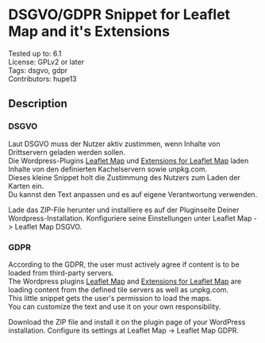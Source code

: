 # DSGVO/GDPR Snippet for Leaflet Map and it's Extensions

Tested up to: 6.1  
License: GPLv2 or later  
Tags: dsgvo, gdpr  
Contributors: hupe13  

## Description

### DSGVO

Laut DSGVO muss der Nutzer aktiv zustimmen,
wenn Inhalte von Drittservern geladen werden sollen.  
Die Wordpress-Plugins [Leaflet Map](https://de.wordpress.org/plugins/leaflet-map/) und
[Extensions for Leaflet Map](https://de.wordpress.org/plugins/extensions-leaflet-map/)
laden Inhalte von den definierten Kachelservern sowie unpkg.com.  
Dieses kleine Snippet holt die Zustimmung des Nutzers zum Laden der Karten ein.  
Du kannst den Text anpassen und es auf eigene Verantwortung verwenden.   

Lade das ZIP-File herunter und installiere es auf der Pluginseite Deiner Wordpress-Installation. Konfiguriere seine Einstellungen unter Leaflet Map -> Leaflet Map DSGVO.   

### GDPR

According to the GDPR, the user must actively agree if content is to be loaded from third-party servers.  
The Wordpress plugins [Leaflet Map](https://wordpress.org/plugins/leaflet-map/) and
[Extensions for Leaflet Map](https://wordpress.org/plugins/extensions-leaflet-map/)
are loading content from the defined tile servers as well as unpkg.com.  
This little snippet gets the user's permission to load the maps.  
You can customize the text and use it on your own responsibility.   

Download the ZIP file and install it on the plugin page of your WordPress installation.
Configure its settings at Leaflet Map -> Leaflet Map GDPR.   
